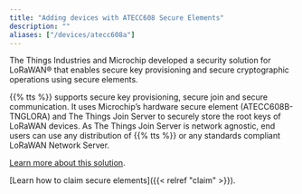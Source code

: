 ```yaml
---
title: "Adding devices with ATECC608 Secure Elements"
description: ""
aliases: ["/devices/atecc608a"]
---
```


The Things Industries and Microchip developed a security solution for LoRaWAN® that enables secure key provisioning and secure cryptographic operations using secure elements.

<!--more-->

{{% tts %}} supports secure key provisioning, secure join and secure communication. It uses Microchip’s hardware secure element (ATECC608B-TNGLORA) and The Things Join Server to securely store the root keys of LoRaWAN devices. As The Things Join Server is network agnostic, end users can use any distribution of {{% tts %}} or any standards compliant LoRaWAN Network Server.

[Learn more about this solution](https://thethingsindustries.com/secure-elements/).

[Learn how to claim secure elements]({{< relref "claim" >}}).
